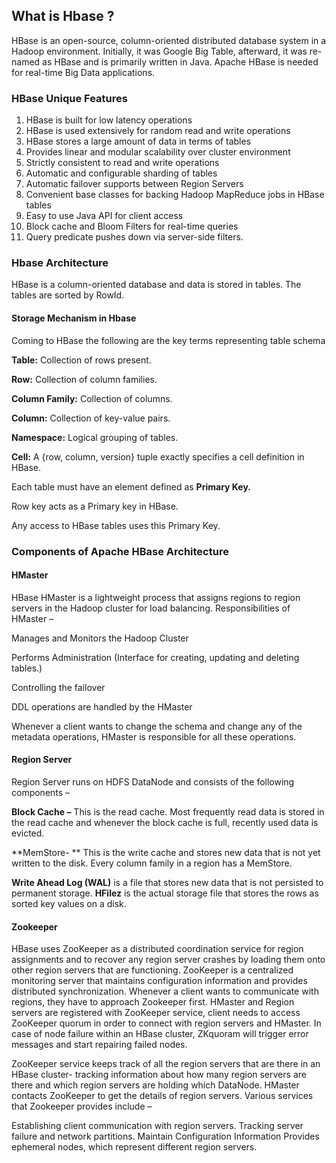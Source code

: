 ## What is Hbase ?

HBase is an open-source, column-oriented distributed database system in a Hadoop environment. Initially, it was Google Big Table, afterward, it was re-named as HBase and is primarily written in Java.  Apache HBase is needed for real-time Big Data applications.

### HBase Unique Features

1. HBase is built for low latency operations
2. HBase is used extensively for random read and write operations
3. HBase stores a large amount of data in terms of tables
4. Provides linear and modular scalability over cluster environment
5. Strictly consistent to read and write operations
6. Automatic and configurable sharding of tables
7. Automatic failover supports between Region Servers
8. Convenient base classes for backing Hadoop MapReduce jobs in HBase tables
9. Easy to use Java API for client access
10. Block cache and Bloom Filters for real-time queries
11. Query predicate pushes down via server-side filters.

### Hbase Architecture

HBase is a column-oriented database and data is stored in tables. The tables are sorted by RowId.

#### Storage Mechanism in Hbase

Coming to HBase the following are the key terms representing table schema

**Table:** Collection of rows present.

**Row:** Collection of column families.

**Column Family:** Collection of columns.

**Column:** Collection of key-value pairs.

**Namespace:** Logical grouping of tables.

**Cell:** A {row, column, version} tuple exactly specifies a cell definition in HBase.

Each table must have an element defined as **Primary Key.**

Row key acts as a Primary key in HBase.

Any access to HBase tables uses this Primary Key.

### Components of Apache HBase Architecture

#### HMaster

  HBase HMaster is a lightweight process that assigns regions to region servers in the Hadoop cluster for load balancing.     Responsibilities of HMaster –

  Manages and Monitors the Hadoop Cluster

  Performs Administration (Interface for creating, updating and deleting tables.)

  Controlling the failover

  DDL operations are handled by the HMaster

  Whenever a client wants to change the schema and change any of the metadata operations, HMaster is responsible for all these operations.

#### Region Server 

  Region Server runs on HDFS DataNode and consists of the following components –

  **Block Cache –** This is the read cache. Most frequently read data is stored in the read cache and whenever the block cache is full, recently used data is evicted.

  **MemStore- ** This is the write cache and stores new data that is not yet written to the disk. Every column family in a region has a MemStore.

  **Write Ahead Log (WAL)** is a file that stores new data that is not persisted to permanent storage.
  **HFilez** is the actual storage file that stores the rows as sorted key values on a disk.

#### Zookeeper

HBase uses ZooKeeper as a distributed coordination service for region assignments and to recover any region server crashes by loading them onto other region servers that are functioning. ZooKeeper is a centralized monitoring server that maintains configuration information and provides distributed synchronization. Whenever a client wants to communicate with regions, they have to approach Zookeeper first. HMaster and Region servers are registered with ZooKeeper service, client needs to access ZooKeeper quorum in order to connect with region servers and HMaster. In case of node failure within an HBase cluster, ZKquoram will trigger error messages and start repairing failed nodes.

ZooKeeper service keeps track of all the region servers that are there in an HBase cluster- tracking information about how many region servers are there and which region servers are holding which DataNode. HMaster contacts ZooKeeper to get the details of region servers. Various services that Zookeeper provides include –

Establishing client communication with region servers.
Tracking server failure and network partitions.
Maintain Configuration Information
Provides ephemeral nodes, which represent different region servers.


